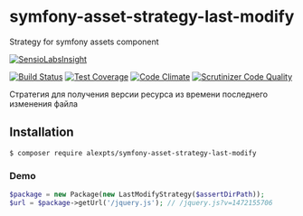 # symfony-asset-strategy-last-modify
Strategy for symfony assets component

[![SensioLabsInsight](https://insight.sensiolabs.com/projects/0251b6c1-4d02-4510-a6b7-bb2338ccfca1/big.png)](https://insight.sensiolabs.com/projects/0251b6c1-4d02-4510-a6b7-bb2338ccfca1)

[![Build Status](https://travis-ci.org/alexpts/symfony-asset-strategy-last-modify.svg?branch=master)](https://travis-ci.org/alexpts/symfony-asset-strategy-last-modify)
[![Test Coverage](https://codeclimate.com/github/alexpts/symfony-asset-strategy-last-modify/badges/coverage.svg)](https://codeclimate.com/github/alexpts/symfony-asset-strategy-last-modify/coverage)
[![Code Climate](https://codeclimate.com/github/alexpts/symfony-asset-strategy-last-modify/badges/gpa.svg)](https://codeclimate.com/github/alexpts/symfony-asset-strategy-last-modify)
[![Scrutinizer Code Quality](https://scrutinizer-ci.com/g/alexpts/symfony-asset-strategy-last-modify/badges/quality-score.png?b=master)](https://scrutinizer-ci.com/g/alexpts/symfony-asset-strategy-last-modify/?branch=master)


Стратегия для получения версии ресурса из времени последнего изменения файла

## Installation

```$ composer require alexpts/symfony-asset-strategy-last-modify```


### Demo
```php
$package = new Package(new LastModifyStrategy($assertDirPath));
$url = $package->getUrl('/jquery.js'); // /jquery.js?v=1472155706
```
